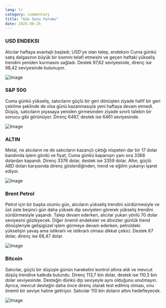```yaml
---
lang: tr
category: commentary
title: "Gün Sonu Yorumu"
date: 2025-08-25
---
```


### USD ENDEKSI

Alıcılar haftaya avantajlı başladı; USD'ye olan talep, endeksin Cuma günkü satış dalgasının büyük bir kısmını telafi etmesini ve geçen haftaki yükseliş trendini yeniden kurmasını sağladı. Destek 97,62 seviyesinde, direnç ise 98,42 seviyesinde bulunuyor.

![Image](https://markleighedu.github.io/img/Aug-2025/25-Aug-2025/usdindex.jpg)

### S&P 500

Cuma günkü yükseliş, satıcıların güçlü bir geri dönüşten ziyade hafif bir geri çekilme şeklinde de olsa günü kazanmasıyla yeni haftaya devam etmedi. Düşüş, satıcıların piyasaya yeniden girmesinden ziyade sınırlı talebin bir sonucu gibi görünüyor. Direnç 6487, destek ise 6461 seviyesinde.

![Image](https://markleighedu.github.io/img/Aug-2025/25-Aug-2025/sp500.jpg)

### ALTIN

Metal, ne alıcıların ne de satıcıların kazançlı çıktığı nispeten dar bir 17 dolar bandında işlem gördü ve fiyat, Cuma günkü kapanışın yanı sıra 3368 dolardan kapandı. Direnç 3376 dolar, destek ise 3359 dolar. Altın, güçlü ABD doları karşısında direnç gösterdiğinden, trend ve eğilim yukarıyı işaret ediyor.

![Image](https://markleighedu.github.io/img/Aug-2025/25-Aug-2025/gold.jpg)

### Brent Petrol

Petrol için bir başka olumlu gün, alıcıların yükseliş trendini sürdürmesiyle ve üst üste beşinci gün daha yüksek dip seviyeleri görerek yükseliş trendini sürdürmesiyle yaşandı. Talep devam ederken, alıcılar yukarı yönlü 70 dolar seviyesini gözleyecek. Diğer önemli endeksler ve dövizler günlük trend dönüşleriyle gelişigüzel işlem görmeye devam ederken, petroldeki yükselişin yavaş ama istikrarlı ve istikrarlı olması dikkat çekici. Destek 67 dolar, direnç ise 68,47 dolar.

![Image](https://markleighedu.github.io/img/Aug-2025/25-Aug-2025/brentoil.jpg)

### Bitcoin

Satıcılar, güçlü bir düşüşle günün hareketini kontrol altına aldı ve mevcut düşüş trendine katkıda bulundu. Direnç 113,7 bin dolar, destek ise 110,5 bin dolar seviyesinde. Desteğin dünkü dip seviyeyle aynı olduğunu unutmayın. Ayrıca, mevcut desteğin daha önce direnç olarak test edilmiş olması, onu önemli bir seviye haline getiriyor. Satıcılar 110 bin doların altını hedefleyecek.

![Image](https://markleighedu.github.io/img/Aug-2025/25-Aug-2025/bitcoin.jpg)

